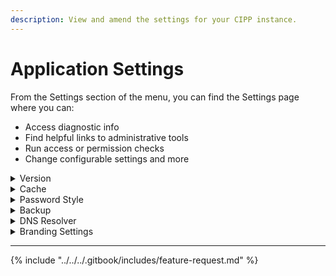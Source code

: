 ```yaml
---
description: View and amend the settings for your CIPP instance.
---
```


# Application Settings

From the Settings section of the menu, you can find the Settings page where you can:

* Access diagnostic info
* Find helpful links to administrative tools
* Run access or permission checks
* Change configurable settings and more

<details>

<summary>Version</summary>

This will display the currently running Frontend and Backend versions of CIPP for your instance.

Click `Check For Updates` to check and see if there is a newer version of CIPP available with more features, standards, etc. for you to implement.

</details>

<details>

<summary>Cache</summary>

You can clear the cached information used by the tenant selector, best practices analyzer, and domain analyzer features.

{% hint style="warning" %}
Clearing this cache can severely impact performance of your CIPP instance and will also remove any personal settings such as the selected theme.
{% endhint %}

</details>

<details>

<summary>Password Style</summary>

Choose the default password style you would like to use for new user creation and password resets.

* **Classic:** This is the usual combination of letters and symbols to meet outdated complexity requirements
* **Correct-Battery-Horse:** This sets a passphrase of three random words connected by hyphens. These can often be easier to remember and type for users.

</details>

<details>

<summary>Backup</summary>

Click `Manage Backups` to launch the [backup.md](backup.md "mention") settings page.

</details>

<details>

<summary>DNS Resolver</summary>

You can switch providers to either Google, Cloudflare or Quad9 for your domain analyzer results.

</details>

<details>

<summary>Branding Settings</summary>

Customize your organization's branding for reports and documents. Changes will be applied to all generated reports.

Set your preferred:

* **Logo:** Recommended format is PNG. Max file size is 2MB. Optimal size is 200x100px.
* **Brand Color:** This color will be used for accents and highlights in reports

</details>

***

{% include "../../../.gitbook/includes/feature-request.md" %}
